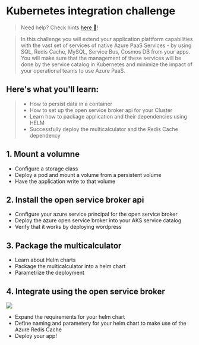 # Kubernetes integration challenge
> Need help? Check hints [here :blue_book:](hints/osba.md)!

> In this challenge you will extend your application plattform capabilities with the vast set of services of native Azure PaaS Services - by using SQL, Redis Cache, MySQL, Service Bus, Cosmos DB from your apps. You will make sure that the management of these services will be done by the service catalog in Kubernetes and minimize the impact of your operational teams to use Azure PaaS.

## Here's what you'll learn:
> - How to persist data in a container
> - How to set up the open service broker api for your Cluster
> - Learn how to package application and their dependencies using HELM
> - Successfully deploy the multicalculator and the Redis Cache dependency

## 1. Mount a volumne
- Configure a storage class
- Deploy a pod and mount a volume from a persistent volume
- Have the application write to that volume

## 2. Install the open service broker api
- Configure your azure service principal for the open service broker
- Deploy the azure open service broker into your AKS service catalog
- Verify that it works by deploying wordpress 

## 3. Package the multicalculator
- Learn about Helm charts
- Package the multicalculator into a helm chart
- Parametrize the deployment

## 4. Integrate using the open service broker
![](/img/appmapredis.jpg)
- Expand the requirements for your helm chart
- Define naming and parametery for your helm chart to make use of the Azure Redis Cache
- Deploy your app!
